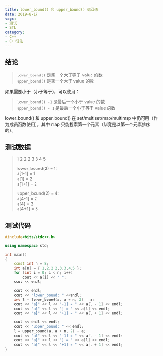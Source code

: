 ```yaml
---
title: lower_bound() 和 upper_bound() 返回值
date: 2019-8-17
tags:
- 测试
- STL
category:
- C++
- C++语法
---
```


## 结论

> `lower_bound()` 是第一个大于等于 value 的数  
> `upper_bound()` 是第一个大于 value 的数

如果需要小于（小于等于），可以使用：
> `lower_bound() -1` 是最后一个小于 value 的数  
> `upper_bound() - 1` 是最后一个小于等于 value 的数

lower_bound() 和 upper_bound() 在 set/multiset/map/multimap 中仍可用（作为成员函数使用），其中 map 只能搜索第一个元素（毕竟是以第一个元素排序的）。

## 测试数据

> 1 2 2 2 3 3 4 5
>
> lower_bound(2) = 1:  
> a[1-1] = 1  
> a[1] = 2  
> a[1+1] = 2  
>
>
> upper_bound(2) = 4:  
> a[4-1] = 2  
> a[4] = 3  
> a[4+1] = 3

## 测试代码

```c++
#include<bits/stdc++.h>

using namespace std;

int main()
{
	const int n = 8;
	int a[n] = { 1,2,2,2,3,3,4,5 };
	for (int i = 0; i < n; i++)
		cout << a[i] << " ";
	cout << endl;

	cout << endl;
	cout << "lower_bound: " <<endl;
	int l = lower_bound(a, a + n, 2) - a;
	cout << "a[" << l << "-1] = " << a[l - 1] << endl;
	cout << "a[" << l << "] = " << a[l] << endl;
	cout << "a[" << l << "+1] = " << a[l + 1] << endl;

	cout << endl << endl;
	cout << "upper_bound: " << endl;
	l = upper_bound(a, a + n, 2) - a;
	cout << "a[" << l << "-1] = " << a[l - 1] << endl;
	cout << "a[" << l << "] = " << a[l] << endl;
	cout << "a[" << l << "+1] = " << a[l + 1] << endl;
}
```
